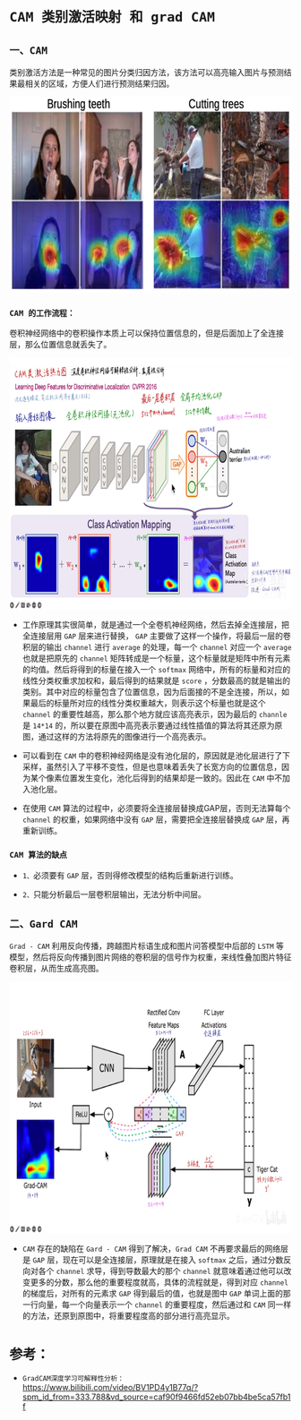 # `CAM 类别激活映射 和 grad CAM`

## `一、CAM`

类别激活方法是一种常见的图片分类归因方法，该方法可以高亮输入图片与预测结果最相关的区域，方便人们进行预测结果归因。

<div align=center><img height=350 src="./static/1.jpg"/></div>

 

### `CAM 的工作流程：`

卷积神经网络中的卷积操作本质上可以保持位置信息的，但是后面加上了全连接层，那么位置信息就丢失了。

<div align=center><img height=450 src="./static/CAM.png"/></div>



* 工作原理其实很简单，就是通过一个全卷机神经网络，然后去掉全连接层，把全连接层用 `GAP` 层来进行替换， `GAP` 主要做了这样一个操作，将最后一层的卷积层的输出 `channel` 进行 `average` 的处理，每一个 `channel` 对应一个 `average` 也就是把原先的 `channel` 矩阵转成是一个标量，这个标量就是矩阵中所有元素的均值。然后将得到的标量在接入一个 `softmax` 网络中，所有的标量和对应的线性分类权重求加权和，最后得到的结果就是 `score` ，分数最高的就是输出的类别。其中对应的标量包含了位置信息，因为后面接的不是全连接，所以，如果最后的标量所对应的线性分类权重越大，则表示这个标量也就是这个 `channel` 的重要性越高，那么那个地方就应该高亮表示，因为最后的 `channle` 是 `14*14` 的，所以要在原图中高亮表示要通过线性插值的算法将其还原为原图，通过这样的方法将原先的图像进行一个高亮表示。

* 可以看到在 `CAM` 中的卷积神经网络是没有池化层的，原因就是池化层进行了下采样，虽然引入了平移不变性，但是也意味着丢失了长宽方向的位置信息，因为某个像素位置发生变化，池化后得到的结果却是一致的。因此在 `CAM` 中不加入池化层。

* 在使用 `CAM` 算法的过程中，必须要将全连接层替换成GAP层，否则无法算每个 `channel` 的权重，如果网络中没有 `GAP` 层，需要把全连接层替换成 `GAP` 层，再重新训练。


### `CAM 算法的缺点`

* `1、`必须要有 `GAP` 层，否则得修改模型的结构后重新进行训练。

* `2、`只能分析最后一层卷积层输出，无法分析中间层。

## `二、Gard CAM`

`Grad - CAM` 利用反向传播，跨越图片标语生成和图片问答模型中后部的 `LSTM` 等模型，然后将反向传播到图片网络的卷积层的信号作为权重，来线性叠加图片特征卷积层，从而生成高亮图。

<div align=center><img height=450 src="./static/grad CAM.png"/></div>

* `CAM` 存在的缺陷在 `Gard - CAM` 得到了解决，`Grad CAM` 不再要求最后的网络层是 `GAP` 层，现在可以是全连接层，原理就是在接入 `softmax` 之后，通过分数反向对各个 `channel` 求导，得到导数最大的那个 `channel` 就意味着通过他可以改变更多的分数，那么他的重要程度就高，具体的流程就是，得到对应 `channel` 的梯度后，对所有的元素求 `GAP` 得到最后的值，也就是图中 `GAP` 单词上面的那一行向量，每一个向量表示一个 `channel` 的重要程度，然后通过和 `CAM` 同一样的方法，还原到原图中，将重要程度高的部分进行高亮显示。



# `参考：`


* `GradCAM深度学习可解释性分析：`https://www.bilibili.com/video/BV1PD4y1B77q/?spm_id_from=333.788&vd_source=caf90f9466fd52eb07bb4be5ca57fb1f


